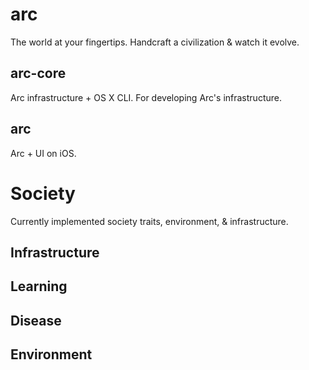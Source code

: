 # arc
The world at your fingertips. Handcraft a civilization & watch it evolve.

## arc-core
Arc infrastructure + OS X CLI. For developing Arc's infrastructure.

## arc
Arc + UI on iOS.

# Society
Currently implemented society traits, environment, & infrastructure.

## Infrastructure

## Learning

## Disease

## Environment